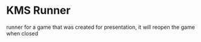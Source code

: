 # KMS Runner

runner for a game that was created for presentation, it will reopen the game when closed